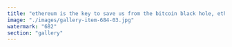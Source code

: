 ```yaml
---
title: "ethereum is the key to save us from the bitcoin black hole, ethereum opens up new universes of possibility for us, bitcoin sends you to a one man world alternating between fear and greed"
image: "./images/gallery-item-684-03.jpg"
watermark: "682"
section: "gallery"
---
```

